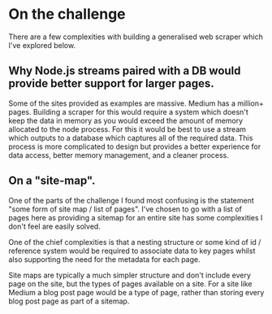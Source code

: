 # On the challenge

There are a few complexities with building a generalised web scraper which I've explored below.

## Why Node.js streams paired with a DB would provide better support for larger pages.

Some of the sites provided as examples are massive. Medium has a million+ pages. Building a scraper for this would require a system which doesn't keep the data in memory as you would exceed the amount of memory allocated to the node process. For this it would be best to use a stream which outputs to a database which captures all of the required data. This process is more complicated to design but provides a better experience for data access, better memory management, and a cleaner process.

## On a "site-map".

One of the parts of the challenge I found most confusing is the statement "some form of site map / list of pages". I've chosen to go with a list of pages here as providing a sitemap for an entire site has some complexities I don't feel are easily solved.

One of the chief complexities is that a nesting structure or some kind of id / reference system would be required to associate data to key pages whilst also supporting the need for the metadata for each page.

Site maps are typically a much simpler structure and don't include every page on the site, but the types of pages available on a site. For a site like Medium a blog post page would be a type of page, rather than storing every blog post page as part of a sitemap.